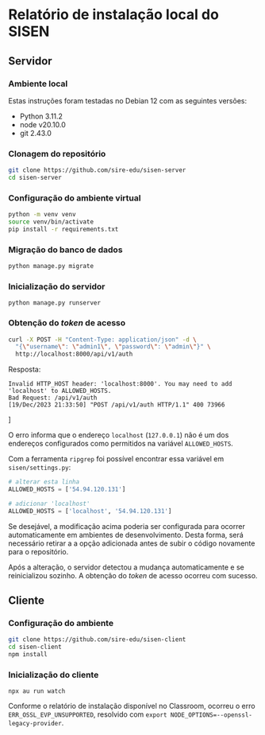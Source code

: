 # Relatório de instalação local do SISEN

## Servidor
### Ambiente local

Estas instruções foram testadas no Debian 12 com as seguintes versões:

- Python 3.11.2
- node v20.10.0
- git 2.43.0

### Clonagem do repositório

```sh
git clone https://github.com/sire-edu/sisen-server
cd sisen-server
```

### Configuração do ambiente virtual

```sh
python -m venv venv
source venv/bin/activate
pip install -r requirements.txt
```

### Migração do banco de dados

```sh
python manage.py migrate
```

### Inicialização do servidor

```
python manage.py runserver
```

### Obtenção do _token_ de acesso

```sh
curl -X POST -H "Content-Type: application/json" -d \
  "{\"username\": \"admin1\", \"password\": \"admin\"}" \
  http://localhost:8000/api/v1/auth
```

Resposta:

```
Invalid HTTP_HOST header: 'localhost:8000'. You may need to add 'localhost' to ALLOWED_HOSTS.
Bad Request: /api/v1/auth
[19/Dec/2023 21:33:50] "POST /api/v1/auth HTTP/1.1" 400 73966
```
]

O erro informa que o endereço `localhost` (`127.0.0.1`) não é um dos endereços configurados como permitidos na variável `ALLOWED_HOSTS`.

Com a ferramenta `ripgrep` foi possível encontrar essa variável em `sisen/settings.py`:

```python
# alterar esta linha
ALLOWED_HOSTS = ['54.94.120.131']

# adicionar 'localhost'
ALLOWED_HOSTS = ['localhost', '54.94.120.131']
```

Se desejável, a modificação acima poderia ser configurada para ocorrer automaticamente em ambientes de desenvolvimento. Desta forma, será necessário retirar a a opção adicionada antes de subir o código novamente para o repositório.

Após a alteração, o servidor detectou a mudança automaticamente e se reinicializou sozinho. A obtenção do _token_ de acesso ocorreu com sucesso.

## Cliente

### Configuração do ambiente

```sh
git clone https://github.com/sire-edu/sisen-client
cd sisen-client
npm install
```

### Inicialização do cliente

```
npx au run watch
```

Conforme o relatório de instalação disponível no Classroom, ocorreu o erro `ERR_OSSL_EVP_UNSUPPORTED`, resolvido com `export NODE_OPTIONS=--openssl-legacy-provider`.
